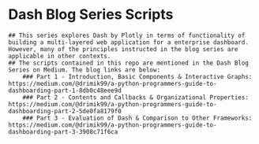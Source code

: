 # Dash Blog Series Scripts 
    ## This series explores Dash by Plotly in terms of functionality of building a multi-layered web application for a enterprise dashboard. However, many of the principles instructed in the blog series are applicable in other contexts. 
    ## The scripts contained in this repo are mentioned in the Dash Blog Series on Medium. The blog links are below:
        ### Part 1 - Introduction, Basic Components & Interactive Graphs: https://medium.com/@drimik99/a-python-programmers-guide-to-dashboarding-part-1-8db0c48eee9d 
        ### Part 2 - Contents and Callbacks & Organizational Properties: https://medium.com/@drimik99/a-python-programmers-guide-to-dashboarding-part-2-5de0fa8179f0 
        ### Part 3 - Evaluation of Dash & Comparison to Other Frameworks: https://medium.com/@drimik99/a-python-programmers-guide-to-dashboarding-part-3-3908c71f6ca